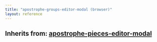 ```yaml
---
title: "apostrophe-groups-editor-modal (browser)"
layout: reference
---
```

## Inherits from: [apostrophe-pieces-editor-modal](../apostrophe-pieces/browser-apostrophe-pieces-editor-modal.html)

